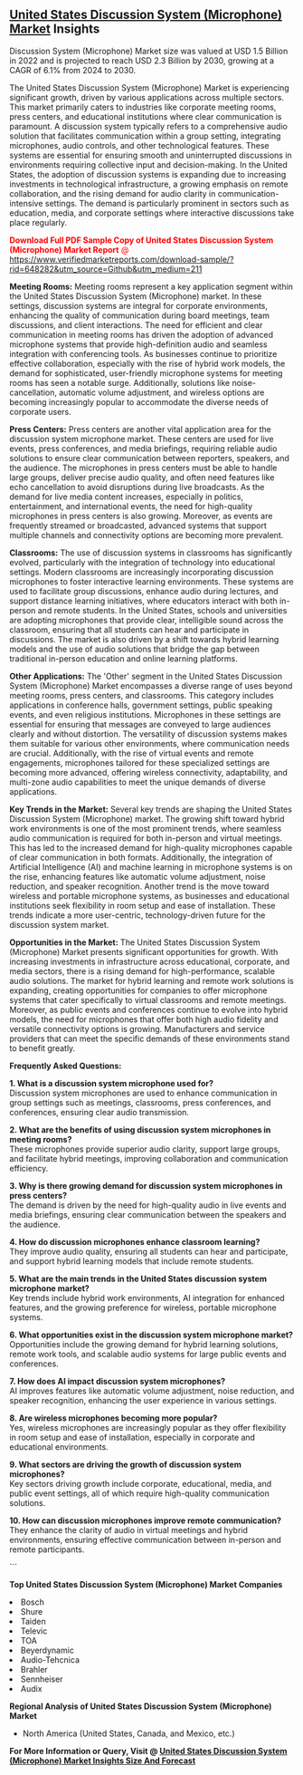 <h2><a href="https://www.verifiedmarketreports.com/download-sample/?rid=648282&amp;utm_source=Github&amp;utm_medium=211" target="_blank">United States Discussion System (Microphone) Market</a> Insights</h2><p>Discussion System (Microphone) Market size was valued at USD 1.5 Billion in 2022 and is projected to reach USD 2.3 Billion by 2030, growing at a CAGR of 6.1% from 2024 to 2030.</p><p><p>The United States Discussion System (Microphone) Market is experiencing significant growth, driven by various applications across multiple sectors. This market primarily caters to industries like corporate meeting rooms, press centers, and educational institutions where clear communication is paramount. A discussion system typically refers to a comprehensive audio solution that facilitates communication within a group setting, integrating microphones, audio controls, and other technological features. These systems are essential for ensuring smooth and uninterrupted discussions in environments requiring collective input and decision-making. In the United States, the adoption of discussion systems is expanding due to increasing investments in technological infrastructure, a growing emphasis on remote collaboration, and the rising demand for audio clarity in communication-intensive settings. The demand is particularly prominent in sectors such as education, media, and corporate settings where interactive discussions take place regularly.<p><span class=""><span style="color: #ff0000;"><strong>Download Full PDF Sample Copy of United States Discussion System (Microphone) Market Report</strong> @ </span><a href="https://www.verifiedmarketreports.com/download-sample/?rid=648282&amp;utm_source=Github&amp;utm_medium=211" target="_blank">https://www.verifiedmarketreports.com/download-sample/?rid=648282&amp;utm_source=Github&amp;utm_medium=211</a></span></p></p><p><strong>Meeting Rooms:</strong> Meeting rooms represent a key application segment within the United States Discussion System (Microphone) market. In these settings, discussion systems are integral for corporate environments, enhancing the quality of communication during board meetings, team discussions, and client interactions. The need for efficient and clear communication in meeting rooms has driven the adoption of advanced microphone systems that provide high-definition audio and seamless integration with conferencing tools. As businesses continue to prioritize effective collaboration, especially with the rise of hybrid work models, the demand for sophisticated, user-friendly microphone systems for meeting rooms has seen a notable surge. Additionally, solutions like noise-cancellation, automatic volume adjustment, and wireless options are becoming increasingly popular to accommodate the diverse needs of corporate users.<p><strong>Press Centers:</strong> Press centers are another vital application area for the discussion system microphone market. These centers are used for live events, press conferences, and media briefings, requiring reliable audio solutions to ensure clear communication between reporters, speakers, and the audience. The microphones in press centers must be able to handle large groups, deliver precise audio quality, and often need features like echo cancellation to avoid disruptions during live broadcasts. As the demand for live media content increases, especially in politics, entertainment, and international events, the need for high-quality microphones in press centers is also growing. Moreover, as events are frequently streamed or broadcasted, advanced systems that support multiple channels and connectivity options are becoming more prevalent.<p><strong>Classrooms:</strong> The use of discussion systems in classrooms has significantly evolved, particularly with the integration of technology into educational settings. Modern classrooms are increasingly incorporating discussion microphones to foster interactive learning environments. These systems are used to facilitate group discussions, enhance audio during lectures, and support distance learning initiatives, where educators interact with both in-person and remote students. In the United States, schools and universities are adopting microphones that provide clear, intelligible sound across the classroom, ensuring that all students can hear and participate in discussions. The market is also driven by a shift towards hybrid learning models and the use of audio solutions that bridge the gap between traditional in-person education and online learning platforms.<p><strong>Other Applications:</strong> The 'Other' segment in the United States Discussion System (Microphone) Market encompasses a diverse range of uses beyond meeting rooms, press centers, and classrooms. This category includes applications in conference halls, government settings, public speaking events, and even religious institutions. Microphones in these settings are essential for ensuring that messages are conveyed to large audiences clearly and without distortion. The versatility of discussion systems makes them suitable for various other environments, where communication needs are crucial. Additionally, with the rise of virtual events and remote engagements, microphones tailored for these specialized settings are becoming more advanced, offering wireless connectivity, adaptability, and multi-zone audio capabilities to meet the unique demands of diverse applications.<p><strong>Key Trends in the Market:</strong> Several key trends are shaping the United States Discussion System (Microphone) market. The growing shift toward hybrid work environments is one of the most prominent trends, where seamless audio communication is required for both in-person and virtual meetings. This has led to the increased demand for high-quality microphones capable of clear communication in both formats. Additionally, the integration of Artificial Intelligence (AI) and machine learning in microphone systems is on the rise, enhancing features like automatic volume adjustment, noise reduction, and speaker recognition. Another trend is the move toward wireless and portable microphone systems, as businesses and educational institutions seek flexibility in room setup and ease of installation. These trends indicate a more user-centric, technology-driven future for the discussion system market.<p><strong>Opportunities in the Market:</strong> The United States Discussion System (Microphone) Market presents significant opportunities for growth. With increasing investments in infrastructure across educational, corporate, and media sectors, there is a rising demand for high-performance, scalable audio solutions. The market for hybrid learning and remote work solutions is expanding, creating opportunities for companies to offer microphone systems that cater specifically to virtual classrooms and remote meetings. Moreover, as public events and conferences continue to evolve into hybrid models, the need for microphones that offer both high audio fidelity and versatile connectivity options is growing. Manufacturers and service providers that can meet the specific demands of these environments stand to benefit greatly.<p><strong>Frequently Asked Questions:</strong></p><p><strong>1. What is a discussion system microphone used for?</strong><br> Discussion system microphones are used to enhance communication in group settings such as meetings, classrooms, press conferences, and conferences, ensuring clear audio transmission.</p><p><strong>2. What are the benefits of using discussion system microphones in meeting rooms?</strong><br> These microphones provide superior audio clarity, support large groups, and facilitate hybrid meetings, improving collaboration and communication efficiency.</p><p><strong>3. Why is there growing demand for discussion system microphones in press centers?</strong><br> The demand is driven by the need for high-quality audio in live events and media briefings, ensuring clear communication between the speakers and the audience.</p><p><strong>4. How do discussion microphones enhance classroom learning?</strong><br> They improve audio quality, ensuring all students can hear and participate, and support hybrid learning models that include remote students.</p><p><strong>5. What are the main trends in the United States discussion system microphone market?</strong><br> Key trends include hybrid work environments, AI integration for enhanced features, and the growing preference for wireless, portable microphone systems.</p><p><strong>6. What opportunities exist in the discussion system microphone market?</strong><br> Opportunities include the growing demand for hybrid learning solutions, remote work tools, and scalable audio systems for large public events and conferences.</p><p><strong>7. How does AI impact discussion system microphones?</strong><br> AI improves features like automatic volume adjustment, noise reduction, and speaker recognition, enhancing the user experience in various settings.</p><p><strong>8. Are wireless microphones becoming more popular?</strong><br> Yes, wireless microphones are increasingly popular as they offer flexibility in room setup and ease of installation, especially in corporate and educational environments.</p><p><strong>9. What sectors are driving the growth of discussion system microphones?</strong><br> Key sectors driving growth include corporate, educational, media, and public event settings, all of which require high-quality communication solutions.</p><p><strong>10. How can discussion microphones improve remote communication?</strong><br> They enhance the clarity of audio in virtual meetings and hybrid environments, ensuring effective communication between in-person and remote participants.</p>```</p><p><strong>Top United States Discussion System (Microphone) Market Companies</strong></p><div data-test-id=""><p><li>Bosch</li><li> Shure</li><li> Taiden</li><li> Televic</li><li> TOA</li><li> Beyerdynamic</li><li> Audio-Tehcnica</li><li> Brahler</li><li> Sennheiser</li><li> Audix</li></p><div><strong>Regional Analysis of&nbsp;United States Discussion System (Microphone) Market</strong></div><ul><li dir="ltr"><p dir="ltr">North America&nbsp;(United States, Canada, and Mexico, etc.)</p></li></ul><p><strong>For More Information or Query, Visit @&nbsp;</strong><strong><a href="https://www.verifiedmarketreports.com/product/discussion-system-microphone-market/?utm_source=Github&amp;utm_medium=211" target="_blank">United States Discussion System (Microphone) Market Insights Size And Forecast</a></strong></p></div>
